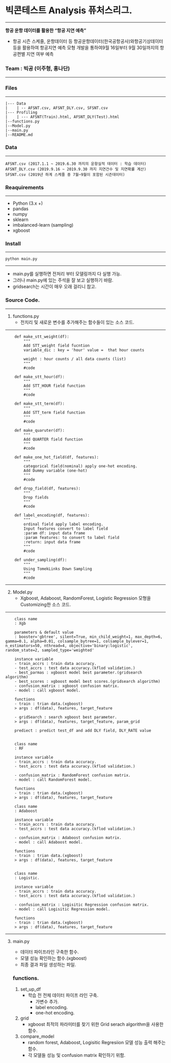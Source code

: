 # 빅콘테스트 Analysis 퓨처스리그.

---

**항공 운항 데이터를 활용한 “항공 지연 예측”**

- 항공 시즌 스케줄, 운항데이터 등 항공운항데이터(한국공항공사)와항공기상데이터 등을 활용하여 항공지연 예측 모형 개발을 통하여9월 16일부터 9월 30일까지의 항공편별 지연 여부 예측

### Team : 빅공 (이주형, 홍나단)

---

### Files

---

    |--- Data
    |    | -- AFSNT.csv, AFSNT_DLY.csv, SFSNT.csv 
    |--- Profiling
    |    | --- AFSNT(Train).html, AFSNT_DLY(Test).html
    |--functions.py
    |--Model.py
    |--main.py
    |--README.md

### Data

---

    AFSNT.csv (2017.1.1 ~ 2019.6.30 까지의 운항실적 데이터 : 학습 데이터)
    AFSNT_DLY.csv (2019.9.16 ~ 2019.9.30 까지 지연건수 및 지연확률 계산)
    SFSNT.csv (2019년 하계 스케줄 중 7월~9월이 포함된 시즌데이터)

### Reaquirements

---

- Python (3.x +)
- pandas
- numpy
- sklearn
- imbalanced-learn (sampling)
- xgboost

### Install

---
    python main.py
---

- main.py를 실행하면 전처리 부터 모델링까지 다 실행 가능. 
- 그러나 main.py에 있는 주석을 잘 보고 실행하기 바람.
- gridsearch는 시간이 매우 오래 걸리니 참고.

### Source Code.

---

1. functions.py
    - 전치리 및 새로운 변수를 추가해주는 함수들이 있는 소스 코드.

---
        def make_stt_weight(df):
            """
            Add STT_weight field fucntion
            variable_dic : key = 'hour' value =  that hour counts
        
            weight : hour counts / all data counts (list)
            """
            #code
        
        def make_stt_hour(df):
            """
            Add STT_HOUR field function
            """
            #code 
        
        def make_stt_term(df):
            """
            Add STT_term field function
            """
            #code 
        
        def make_quaruter(df):
            """
            Add QUARTER field function
            """
            #code 
        
        def make_one_hot_field(df, features):
            """
            categorical field(nominal) apply one-hot encoding.
            Add Dummy variable (one-hot)
            """
            #code
        
        def drop_field(df, features):
            """
            Drop fields
            """
            #code 
        
        def label_encoding(df, features):
            """
            ordinal field apply label encoding.
            Input features convert to label field
            :param df: input data frame
            :param features: to convert to label field
            :return: input data frame
            """
            #code
        
        def under_sampling(df):
            """
            Using TomekLinks Down Sampling
            """
            #code

---

2. Model.py
    - Xgboost, Adaboost, RandomForest, Logistic Regression 모형을 Customizing한 소스 코드.

---
        class name 
        : Xgb
        
        parameters & default value 
        : booster='gbtree', silent=True, min_child_weight=1, max_depth=6, gamma=0.1, alpha=0.01, colsample_bytree=1, colsample_bylever=1, n_estimators=50, nthread=4, objective='binary:logistic', random_state=2, sampled_type='weighted'
        
        instance variable
        - train_accrs : train data accuracy.
        - test_accrs : test data accuracy.(kflod validation.)
        - best_parmas : xgboost model best parameter.(gridsearch algorithm)
        - best_scores : xgboost model best scores.(gridsearch algorithm)
        - confusion_matrix : xgboost confusion matrix.
        - model : call xgboost model.
        
        functions 
        - train : trian data.(xgboost)
        > args : df(data), features, target_feature
        
        - gridSearch : search xgboost best parameter.
        > args : df(data), features, target_feature, param_grid
        
        prediect : predict test_df and add DLY field, DLY_RATE value
        
        
        class name 
        : RF
        
        instance variable
        - train_accrs : train data accuracy.
        - test_accrs : test data accuracy.(kflod validation.)
        
        - confusion_matrix : RandomForest confusion matrix.
        - model : call RandomForest model.
        
        functions 
        - train : trian data.(xgboost)
        > args : df(data), features, target_feature
        
        class name 
        : Adaboost
        
        instance variable
        - train_accrs : train data accuracy.
        - test_accrs : test data accuracy.(kflod validation.)
        
        - confusion_matrix : Adaboost confusion matrix.
        - model : call Adaboost model.
        
        functions 
        - train : trian data.(xgboost)
        > args : df(data), features, target_feature
        
        
        class name 
        : Logistic.
        
        instance variable
        - train_accrs : train data accuracy.
        - test_accrs : test data accuracy.(kflod validation.)
        
        - confusion_matrix : Logisitic Regression confusion matrix.
        - model : call Logisitic Regression model.
        
        functions 
        - train : trian data.(xgboost)
        > args : df(data), features, target_feature
---
3. main.py
    - 데이터 파이프라인 구축한 함수.
    - 모델 성능 확인하는 함수.(xgboost)
    - 최종 결과 파일 생성하는 파일.

    ### functions.

    1. set_up_df
        - 학습 전 전체 데이터 파이프 라인 구축.
            - 가변수 추가.
            - label encoding.
            - one-hot encoding.
    2. grid
        - xgboost 최적의 파라미터를 찾기 위한 Grid serach algorithm을 사용한 함수.
    3. compare_model
        - random forest, Adaboost, Logisitic Regresiion 모델 성능 출력 해주는 함수.
        - 각 모델들 성능 및 confusion matrix 확인하기 위함.